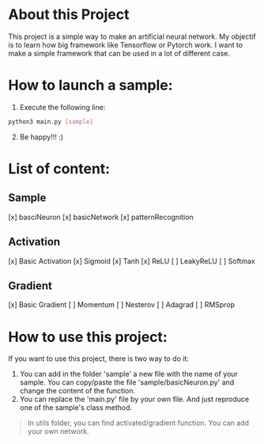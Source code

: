 # About this Project
This project is a simple way to make an artificial neural network. My objectif is to learn how big framework like Tensorflow or Pytorch work. I want to make a simple framework that can be used in a lot of different case.

# How to launch a sample:

1. Execute the following line:
```sh
python3 main.py [sample]
```
2. Be happy!!! :)

# List of content:

## Sample
[x] basciNeuron
[x] basicNetwork
[x] patternRecognition

## Activation
[x] Basic Activation
[x] Sigmoid
[x] Tanh
[x] ReLU
[ ] LeakyReLU
[ ] Softmax

## Gradient
[x] Basic Gradient
[ ] Momentum
[ ] Nesterov
[ ] Adagrad
[ ] RMSprop


# How to use this project:
If you want to use this project, there is two way to do it:
1. You can add in the folder 'sample' a new file with the name of your sample. You can copy/paste the file 'sample/basicNeuron.py' and change the content of the function.
2. You can replace the 'main.py' file by your own file. And just reproduce one of the sample's class method.

> In utils folder, you can find activated/gradient function. You can add your own network.